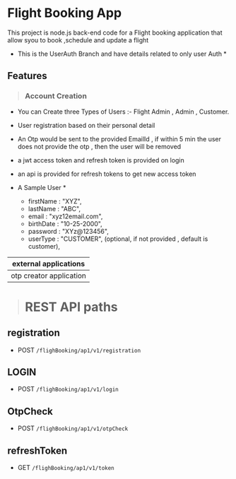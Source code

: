 # Flight Booking App
This project is node.js back-end code for a Flight booking application that allow syou to book ,schedule and update a flight

* This is the UserAuth Branch and have details related to only user Auth *
## Features
> ### Account Creation
 * You can Create three Types of Users :- Flight Admin , Admin , Customer.
 * User registration based on their personal detail
 * An Otp would be sent to the provided EmailId , if within 5 min the user does not provide the otp , then the user will be removed
 * a jwt access token and refresh token is provided on login
 * an api is provided for refresh tokens to get new access token

* A Sample User *

  - firstName : "XYZ",
  - lastName : "ABC",
  - email : "xyz12email.com",
  - birthDate : "10-25-2000",
  - password  : "XYz@123456",
  - userType : "CUSTOMER", (optional, if not provided , default is customer),


|external applications|
|-|
|otp creator application|


> # REST API paths
## registration 
* POST `/flighBooking/ap1/v1/registration`

## LOGIN 
*  POST `/flighBooking/ap1/v1/login`
  
## OtpCheck
*  POST `/flighBooking/ap1/v1/otpCheck`

## refreshToken
* GET `/flighBooking/ap1/v1/token`
  
  
